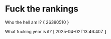 # Fuck the rankings

Who the hell am I?
{ 26380510 }

What fucking year is it?
[ 2025-04-02T13:46:40Z ]
